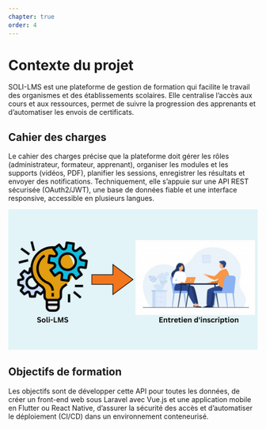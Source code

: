 ```yaml
---
chapter: true
order: 4
---
```


# Contexte du projet

SOLI-LMS est une plateforme de gestion de formation qui facilite le travail des organismes et des établissements scolaires. Elle centralise l’accès aux cours et aux ressources, permet de suivre la progression des apprenants et d’automatiser les envois de certificats.

## Cahier des charges

Le cahier des charges précise que la plateforme doit gérer les rôles (administrateur, formateur, apprenant), organiser les modules et les supports (vidéos, PDF), planifier les sessions, enregistrer les résultats et envoyer des notifications. Techniquement, elle s’appuie sur une API REST sécurisée (OAuth2/JWT), une base de données fiable et une interface responsive, accessible en plusieurs langues.

<img src="../assets/img/Contexte_du_projet.jpg" alt="Contexte_du_projet" width="1000">

## Objectifs de formation

Les objectifs sont de développer cette API pour toutes les données, de créer un front-end web sous Laravel avec Vue.js et une application mobile en Flutter ou React Native, d’assurer la sécurité des accès et d’automatiser le déploiement (CI/CD) dans un environnement conteneurisé.
